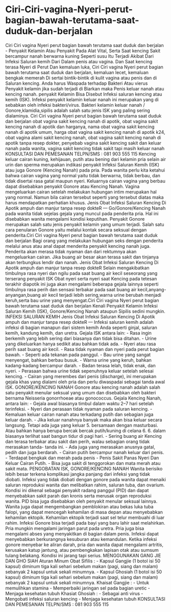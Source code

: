 # Ciri-Ciri-vagina-Nyeri-perut-bagian-bawah-terutama-saat-duduk-dan-berjalan
Ciri Ciri vagina Nyeri perut bagian bawah terutama saat duduk dan berjalan - Penyakit Kelamin Atau Penyakit Pada Alat Vital, Serta Saat kencing Sakit bercampur nanah berwarna kuning Seperti susu Itu Terjadi Akibat Dari Infeksi Saluran kemih Dari Dalam penis atau vagina. Dan Saat kencing terasa Nyeri di Perut Dan kemaluan luka, Ciri Ciri vagina Nyeri perut bagian bawah terutama saat duduk dan berjalan, kemaluan lecet, kemaluan bengkak memerah Di sertai bintik-bintik di kulit vagina atau penis dan di Saluran kencing. Anda harus Waspada terhadap Bakteri Atau vierus Penyakit kelamin jika sudah terjadi di Biarkan maka Penis keluar nanah atau kencing nanah. penyakit Kelamin Bisa Disebut Infeksi saluran kencing atau kemih (ISK). Infeksi penyakit kelamin keluar nanah ini merupakan yang di sebabkan oleh infeksi bakteri/virus. Bakteri kelamin keluar nanah / Gonore,klamidia,sipilis adalah salah satu jenis ISK yang paling sering dialaminya.  Ciri Ciri vagina Nyeri perut bagian bawah terutama saat duduk dan berjalan  obat vagina sakit kencing nanah di apotik, obat vagina sakit kencing nanah di apotik dan harganya, nama obat vagina sakit kencing nanah di apotik umum, harga obat vagina sakit kencing nanah di apotik k24, obat vagina alami sakit kencing nanah, obat vagina sakit kencing nanah di apotik tanpa resep dokter, penyebab vagina sakit kencing sakit dan keluar nanah pada wanita, vagina sakit kencing tidak sakit tapi masih keluar nanah   KONSULTASI DAN PEMESANAN TELPN/SMS : 081 903 555 115   Kencing keluar cairan kuning, kehijauan, putih atau bening dari kelamin pria selain air urin dan sperma merupakan indikasi penyakit Infeksi Saluran Kemih (ISK) atau juga Gonore (Kencing Nanah) pada pria. Pada wanita perlu kita ketahui bahwa cairan vagina yang normal yaitu tidak berwarna, tidak berbau, dan tidak disertai rasa gatal maupun nyeri. Keluarnya cairan vagina yang berbau dapat disebabkan penyakit Gonore atau Kencing Nanah. Vagina mengeluarkan cairan setelah melakukan hubungan intim merupakan hal yang normal. Namun bila cairan tersebut seperti yang tersebut diatas maka harus mendapatkan perhatian khusus.  Jenis Obat Infeksi Saluran Kencing Di Apotik ampuh dan manjur tanpa resep dokteR — Go/Gonore/Kencing Nanah pada wanita tidak sejelas gejala yang muncul pada penderita pria. Hal ini disebabkan wanita mengalami kondisi keputihan. Penyakit Gonore merupakan salah satu jenis penyakit kelamin yang umum terjadi. Salah satu cara penularan Gonore yaitu melalui kontak secara seksual dengan penderita.Ciri Ciri vagina Nyeri perut bagian bawah terutama saat duduk dan berjalan  Bagi orang yang melakukan hubungan seks dengan penderita melalui anus atau anal dapat menderita penyakit kencing nanah juga. Penderita akan merasa tidak nyaman dan dari rektumnya akan mengeluarkan cairan. Jika buang air besar akan terasa sakit dan tinjanya akan terbungkus lendir dan nanah. Jenis Obat Infeksi Saluran Kencing Di Apotik ampuh dan manjur tanpa resep dokteR Selain mengakibatkan timbulnya rasa nyeri dan ngilu pada saat buang air kecil seseorang yang terserang penyakit ISK Obat nyeri serta nyeri saat Kencing pada tetesan terakhir diapotik ini juga akan mengalami beberapa gejala lainnya seperti timbulnya rasa perih dan sensasi terbakar pada saat buang air kecil,anyang-anyangan,buang air kecil terjadi lebih sering,warna urine berubah menjadi keruh,serta bau urine yang menyengat.Ciri Ciri vagina Nyeri perut bagian bawah terutama saat duduk dan berjalan Kenali Penyakit Kelamin Infeksi Saluran Kemih (ISK), Gonore/Kencing Nanah ataupun Sipilis sedini mungkin.   INFEKSI SALURAN KEMIH  Jenis Obat Infeksi Saluran Kencing Di Apotik ampuh dan manjur tanpa resep dokteR — Infeksi saluran kemih adalah infeksi di bagian manapun dari sistem kemih Anda seperti ginjal, saluran kemih, kandung kemih, dan uretra.   Gejala ISK antara lain:  - Rasa ingin berkemih yang lebih sering dari biasanya dan tidak bisa ditahan. - Urine yang dikeluarkan hanya sedikit atau bahkan tidak ada. - Nyeri atau rasa perih saat buang air kecil. - Rasa tidak nyaman dan nyeri pada perut bagian bawah. - Seperti ada tekanan pada panggul. - Bau urine yang sangat menyengat, bahkan berbau busuk. - Warna urine yang keruh, bahkan kadang-kadang bercampur darah. - Badan terasa lelah, tidak enak, dan nyeri. - Perasaan bahwa urine tidak sepenuhnya keluar setelah selesai kencing. - Cairan yang merembes dari penis (discharge), ini merupakan gejala khas yang dialami oleh pria dan perlu diwaspadai sebagai tanda awal ISK.   GONORE/KENCING NANAH  Gonore atau kencing nanah adalah salah satu penyakit menular seksual yang umum dan disebabkan oleh bakteri bernama Neisseria gonorrhoeae atau gonococcus. Gejala Kencing Nanah, antara lain: - Gejala awal biasanya timbul dalam waktu 2–7 hari setelah terinfeksi. - Nyeri dan perasaan tidak nyaman pada saluran kencing. - Kemaluan keluar cairan nanah atau terkadang putih dan sebagian juga keluar darah. - Jika keluar nanahnya banyak maka akan bisa keluar secara langsung. Tetapi ada juga yang keluar 5. bersamaan dengan masturbasi. Atau bahkan hanya berupa bercak bercak putih/kuning di celana 6. 6. dalam biasanya terlihat saat bangun tidur di pagi hari. - Sering buang air Kencing dan terasa terbakar atau sakit dan perih, walau sebagian orang tidak merasakan tanda- tanda ini. - Ada juga yang merasakan anusnya gatal, pedih dan juga berdarah. - Cairan putih bercampur nanah keluar dari penis. - Terdapat bengkak dan merah pada penis - Penis Sakit Panas Nyeri Dan Keluar Cairan Putih. - Bisa juga sakit di tenggorokan dan mata merah atau sakit mata.     PENGOBATAN ISK, GONORE/KENCING NANAH  Wanita berisiko lebih besar terkena komplikasi jangka panjang dari infeksi yang tidak diobati. Infeksi yang tidak diobati dengan gonore pada wanita dapat menaiki saluran reproduksi wanita dan melibatkan rahim, saluran tuba, dan ovarium. Kondisi ini dikenal sebagai penyakit radang panggul (PID) dan dapat menyebabkan sakit parah dan kronis serta merusak organ reproduksi wanita. PID bisa juga disebabkan oleh penyakit menular seksual lainnya.  Wanita juga dapat mengembangkan pemblokiran atau bekas luka tuba falopi, yang dapat mencegah kehamilan di masa depan atau menyebabkan kehamilan ektopik. Kehamilan ektopik terjadi saat sel telur membuahi di luar rahim. Infeksi Gonore bisa terjadi pada bayi yang baru lahir saat melahirkan.   Pria mungkin mengalami jaringan parut pada uretra. Pria juga bisa mengalami abses yang menyakitkan di bagian dalam penis. Infeksi dapat menyebabkan berkurangnya kesuburan atau kemandulan. Ketika infeksi gonore menyebar ke aliran darah, pria dan wanita dapat mengalami artritis, kerusakan katup jantung, atau pembengkakan lapisan otak atau sumsum tulang belakang. Kondisi ini jarang tapi serius.  MENGGUNAKAN GANG JIE DAN GHO SIAH     Aturan Minum Obat Sifilis :  - Kapsul Gangjie (1 botol isi 50 kapsul) diminum tiga kali sehari sebelum makan (pagi, siang dan malam) sebanyak 2 kapsul untuk sekali minumnya. - Kapsul Ghosiah (1 botol isi 50 kapsul) diminum tiga kali sehari sebelum makan (pagi, siang dan malam) sebanyak 2 kapsul untuk sekali minumnya.  Khaisat Gangjie :  - Untuk memulihkan stamina - Memperbaiki jaringan sel pada bagian uretic - Menjaga kesehatan tubuh  Khasiat Ghosiah : - Sebagai anti virus - Mengobati infeksi saluran kencing - Menjaga kesehatan tubuh  KONSULTASI DAN PEMESANAN TELPN/SMS : 081 903 555 115
